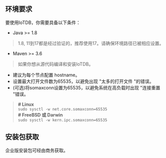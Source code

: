<!--

    Licensed to the Apache Software Foundation (ASF) under one
    or more contributor license agreements.  See the NOTICE file
    distributed with this work for additional information
    regarding copyright ownership.  The ASF licenses this file
    to you under the Apache License, Version 2.0 (the
    "License"); you may not use this file except in compliance
    with the License.  You may obtain a copy of the License at
    
        http://www.apache.org/licenses/LICENSE-2.0
    
    Unless required by applicable law or agreed to in writing,
    software distributed under the License is distributed on an
    "AS IS" BASIS, WITHOUT WARRANTIES OR CONDITIONS OF ANY
    KIND, either express or implied.  See the License for the
    specific language governing permissions and limitations
    under the License.

-->

## 环境要求

要使用IoTDB，你需要具备以下条件：

* Java >= 1.8
> 1.8, 11到17都是经过验证的，推荐使用17。请确保环境路径已被相应设置。

* Maven >= 3.6
> 如果你想从源代码编译和安装IoTDB。
* 建议为每个节点配置 hostname。
* 设置最大打开文件数为65535，以避免出现 "太多的打开文件 "的错误。
* (可选)将somaxconn设置为65535，以避免系统在高负载时出现 "连接重置 "错误。


> **# Linux** <br>`sudo sysctl -w net.core.somaxconn=65535` <br>**# FreeBSD 或 Darwin** <br>`sudo sysctl -w kern.ipc.somaxconn=65535`

## 安装包获取

企业版安装包可经由商务获取。
